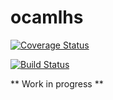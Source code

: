 # ocamlhs

[![Coverage Status](https://coveralls.io/repos/github/styczynski/ocaml.hs/badge.svg?branch=master)](https://coveralls.io/github/styczynski/ocaml.hs?branch=master)

[![Build Status](https://travis-ci.com/styczynski/ocaml.hs.svg?branch=master)](https://travis-ci.com/styczynski/ocaml.hs)

** Work in progress **
